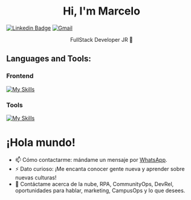 <h1 align="center">Hi, I'm Marcelo </h1>

[![Linkedin Badge](https://img.shields.io/badge/LinkedIn-0077B5?style=for-the-badge&logo=linkedin&logoColor=white)](https://www.linkedin.com/in/m1997/)
[![Gmail](https://img.shields.io/badge/Gmail-D14836?style=for-the-badge&logo=gmail&logoColor=white)](https://mail.google.com/mail/u/0/?pli=1#inbox?compose=fwmvGMBxPTrWdHPjgcxLfxVZzGVswZCVzrgxpRsswpcXVwdQZftsJPcFJTlRXsvVcRdNfnmPHQWWjFHcqtFTcDFlWxWKTdhqQMdVqzmMgkWkcqDZHrGG)


<p align="center">FullStack Developer JR 🌱</p>

## Languages and Tools:
<!--### Backend -->
### Frontend
[![My Skills](https://skillicons.dev/icons?i=js,html,css)](https://skillicons.dev)
<!--### Database -->
<!--### Cloud Servers -->
### Tools
[![My Skills](https://skillicons.dev/icons?i=github,git,linux,vscode,figma)](https://skillicons.dev)

<!--[![Linkedin Badge]()](#) -->

# ¡Hola mundo! 
- 📫 Cómo contactarme: mándame un mensaje por [WhatsApp](https://wa.me/+51917205538).
- ⚡ Dato curioso: ¡Me encanta conocer gente nueva y aprender sobre nuevas culturas!
- 💬 Contáctame acerca de la nube, RPA, CommunityOps, DevRel, oportunidades para hablar, marketing, CampusOps y lo que desees.
